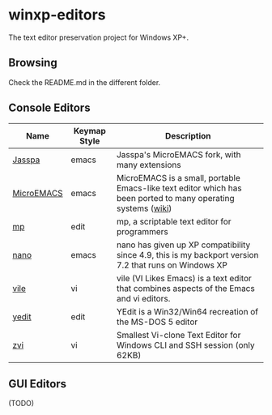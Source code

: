 # winxp-editors

The text editor preservation project for Windows XP+.

## Browsing

Check the README.md in the different folder.

## Console Editors

| Name | Keymap Style | Description | 
|-|-|-|
| [Jasspa](jasspa) | emacs | Jasspa's MicroEMACS fork, with many extensions |
| [MicroEMACS](memacs) | emacs |  MicroEMACS is a small, portable Emacs-like text editor which has been ported to many operating systems ([wiki](https://en.wikipedia.org/wiki/MicroEMACS)) |
| [mp](mp) | edit |  mp, a scriptable text editor for programmers |
| [nano](nano) | emacs | nano has given up XP compatibility since 4.9, this is my backport version 7.2 that runs on Windows XP |
| [vile](vile) | vi | vile (VI Likes Emacs) is a text editor that combines aspects of the Emacs and vi editors. |
| [yedit](yedit) | edit | YEdit is a Win32/Win64 recreation of the MS-DOS 5 editor |
| [zvi](zvi) | vi | Smallest Vi-clone Text Editor for Windows CLI and SSH session (only 62KB) |

## GUI Editors

(TODO)

